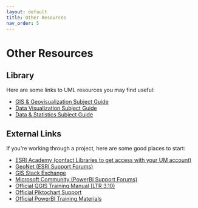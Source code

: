 ```yaml
---
layout: default
title: Other Resources
nav_order: 5
---
```

# Other Resources
## Library 
Here are some links to UML resources you may find useful:
-  [GIS & Geovisualization Subject Guide](https://libguides.lib.umanitoba.ca/geoviz)
-  [Data Visualization Subject Guide](https://libguides.lib.umanitoba.ca/viz)
-  [Data & Statistics Subject Guide](https://libguides.lib.umanitoba.ca/data)

## External Links
If you're working through a project, here are some good places to start:
-  [ESRI Academy (contact Libraries to get access with your UM account)](https://www.esri.com/training/)  
-  [GeoNet (ESRI Support Forums)](https://community.esri.com/)
-  [GIS Stack Exchange](https://gis.stackexchange.com/)
-  [Microsoft Community (PowerBI Support Forums)](https://community.powerbi.com/t5/Get-Help-with-Power-BI/ct-p/PBI_GetHelp)
-  [Official QGIS Training Manual (LTR 3.10)](https://docs.qgis.org/3.10/en/docs/training_manual/)  
-  [Official Piktochart Support](https://support.piktochart.com/article/20-infographic)  
-  [Official PowerBI Training Materials](https://docs.microsoft.com/en-us/power-bi/fundamentals/)  




